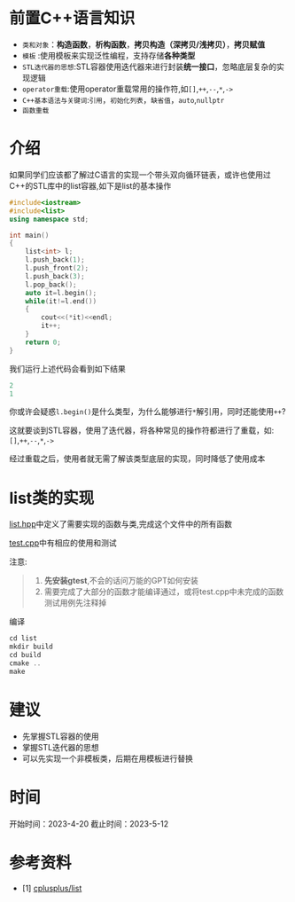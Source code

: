# 前置C++语言知识
* `类和对象`：**构造函数**，**析构函数**，**拷贝构造（深拷贝/浅拷贝）**，**拷贝赋值**
* `模板` :使用模板来实现泛性编程，支持存储**各种类型**
* `STL迭代器的思想`:STL容器使用迭代器来进行封装**统一接口**，忽略底层复杂的实现逻辑
* `operator重载`:使用operator重载常用的操作符,如`[]`,`++`,`--`,`*`,`->`
* `C++基本语法与关键词`:`引用`，`初始化列表`，`缺省值`，`auto`,`nullptr`
* `函数重载`

# 介绍
如果同学们应该都了解过C语言的实现一个带头双向循环链表，或许也使用过C++的STL库中的list容器,如下是list的基本操作
~~~cpp
#include<iostream>
#include<list>
using namespace std;

int main()
{
    list<int> l;
    l.push_back(1);
    l.push_front(2);
    l.push_back(3);
    l.pop_back();
    auto it=l.begin();
    while(it!=l.end())
    {
        cout<<(*it)<<endl;
        it++;
    }
    return 0;
}
~~~
我们运行上述代码会看到如下结果
~~~cpp
2
1
~~~
你或许会疑惑`l.begin()`是什么类型，为什么能够进行`*`解引用，同时还能使用`++`?

这就要谈到STL容器，使用了迭代器，将各种常见的操作符都进行了重载，如:`[]`,`++`,`--`,`*`,`->`

经过重载之后，使用者就无需了解该类型底层的实现，同时降低了使用成本


# list类的实现
[list.hpp](./code/list/include/list.hpp)中定义了需要实现的函数与类,完成这个文件中的所有函数

[test.cpp](./code/list/src/test.cc)中有相应的使用和测试

注意:
>1. **先安装gtest**,不会的话问万能的GPT如何安装
>2. 需要完成了大部分的函数才能编译通过，或将test.cpp中未完成的函数测试用例先注释掉

编译
~~~cpp
cd list
mkdir build
cd build
cmake ..
make
~~~

# 建议
* 先掌握STL容器的使用
* 掌握STL迭代器的思想
* 可以先实现一个非模板类，后期在用模板进行替换

# 时间
开始时间：2023-4-20
截止时间：2023-5-12

# 参考资料
* [1] [cplusplus/list](https://cplusplus.com/reference/list/list/?kw=list)
